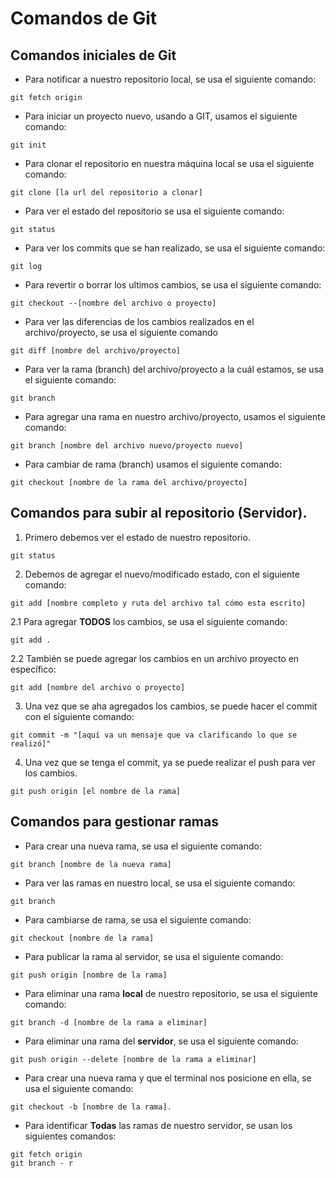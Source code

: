 # Comandos de Git
## Comandos iniciales de Git
+ Para notificar a nuestro repositorio local, se usa el siguiente comando:
```Shell
git fetch origin
```

+ Para iniciar un proyecto nuevo, usando a GIT, usamos el siguiente comando:
```Shell
git init
```

+ Para clonar el repositorio en nuestra máquina local se usa el siguiente comando:
```Shell
git clone [la url del repositorio a clonar]
```

+ Para ver el estado del repositorio se usa el siguiente comando:
```Shell
git status
```

+ Para ver los commits que se han realizado, se usa el siguiente comando:
```Shell
git log
```

+ Para revertir o borrar los ultimos cambios, se usa el siguiente comando:
```Shell
git checkout --[nombre del archivo o proyecto]
```

+ Para ver las diferencias de los cambios realizados en el archivo/proyecto, se usa el siguiente comando
```Shell
git diff [nombre del archivo/proyecto]
```

+ Para ver la rama (branch) del archivo/proyecto a la cuál estamos, se usa el siguiente comando:
```Shell
git branch
```

+ Para agregar una rama en nuestro archivo/proyecto, usamos el siguiente comando:
```Shell
git branch [nombre del archivo nuevo/proyecto nuevo]
```

+ Para cambiar de rama (branch) usamos el siguiente comando:
```Shell
git checkout [nombre de la rama del archivo/proyecto]
```

## Comandos para subir al repositorio (Servidor).
1. Primero debemos ver el estado de nuestro repositorio.
```Shell
git status
```

2. Debemos de agregar el nuevo/modificado estado, con el siguiente comando:
```Shell
git add [nombre completo y ruta del archivo tal cómo esta escrito]
```

2.1 Para agregar **TODOS** los cambios, se usa el siguiente comando:
```Shell
git add .
```

2.2 También se puede agregar los cambios en un archivo proyecto en específico:
```Shell
git add [nombre del archivo o proyecto]
```

3. Una vez que se aha agregados los cambios, se puede hacer el commit con el siguiente comando:
```Shell
git commit -m "[aquí va un mensaje que va clarificando lo que se realizó]"
```

4. Una vez que se tenga el commit, ya se puede realizar el push para ver los cambios.
```Shell
git push origin [el nombre de la rama]
```

## Comandos para gestionar ramas
+ Para crear una nueva rama, se usa el siguiente comando:
```Shell
git branch [nombre de la nueva rama]
```

+ Para ver las ramas en nuestro local, se usa el siguiente comando:
```Shell
git branch
```

+ Para cambiarse de rama, se usa el siguiente comando:
```Shell
git checkout [nombre de la rama]
```

+ Para publicar la rama al servidor, se usa el siguiente comando:
```Shell
git push origin [nombre de la rama]
```

+ Para eliminar una rama **local** de nuestro repositorio, se usa el siguiente comando:
```Shell
git branch -d [nombre de la rama a eliminar]
```

+ Para eliminar una rama del **servidor**, se usa el siguiente comando:
```Shell
git push origin --delete [nombre de la rama a eliminar]
```

+ Para crear una nueva rama y que el terminal nos posicione en ella, se usa el siguiente comando:
```Shell
git checkout -b [nombre de la rama].
```

+ Para identificar **Todas** las ramas de nuestro servidor, se usan los siguientes comandos:
```Shell
git fetch origin
git branch - r
```
